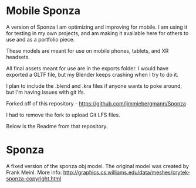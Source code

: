 # Mobile Sponza
A version of Sponza I am optimizing and improving for mobile. I am using it for testing in my own projects, and am making it available here for others to use and as a portfolio piece.

These models are meant for use on mobile phones, tablets, and XR headsets.

All final assets meant for use are in the exports folder. 
I would have exported a GLTF file, but my Blender keeps crashing when I try to do it.

I plan to include the .blend and .kra files if anyone wants to poke around, but I'm having issues with git lfs.

Forked off of this repository - https://github.com/jimmiebergmann/Sponza

I had to remove the fork to upload Git LFS files.

Below is the Readme from that repository.

Sponza
===================

A fixed version of the sponza obj model.
The original model was created by Frank Meinl.
More info:
http://graphics.cs.williams.edu/data/meshes/crytek-sponza-copyright.html

